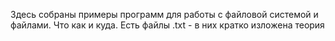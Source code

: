 Здесь собраны примеры программ для работы с файловой системой и файлами. Что как и куда. Есть файлы .txt - в них кратко изложена теория
